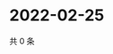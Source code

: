 # 2022-02-25

共 0 条

<!-- BEGIN WEIBO -->
<!-- 最后更新时间 Fri Feb 25 2022 22:11:05 GMT+0800 (China Standard Time) -->

<!-- END WEIBO -->
